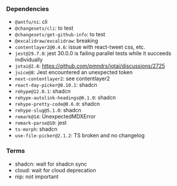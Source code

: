 ### Dependencies

- `@antfu/ni`: cli
- `@changesets/cli`: to test
- `@changesets/get-github-info`: to test
- `@excalidraw/excalidraw`: breaking
- `contentlayer2@0.4.6`: issue with react-tweet css, etc.
- `jest@29.7.0`: jest 30.0.0 is failing parallel tests while it succeeds individually
- `jotai@2.8`: https://github.com/pmndrs/jotai/discussions/2725
- `juice@8`: Jest encountered an unexpected token
- `next-contentlayer2`: see contentlayer2
- `react-day-picker@8.10.1`: shadcn
- `rehype@12.0.1`: shadcn
- `rehype-autolink-headings@6.1.0`: shadcn
- `rehype-pretty-code@0.6.0`: shadcn
- `rehype-slug@5.1.0`: shadcn
- `remark@14`: UnexpectedMDXError
- `remark-parse@10`: jest
- `ts-morph`: shadcn
- `use-file-picker@2.1.2`: TS broken and no changelog

### Terms

- shadcn: wait for shadcn sync
- cloud: wait for cloud deprecation
- nip: not important
